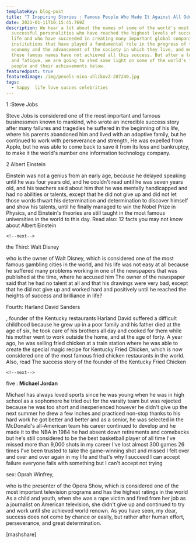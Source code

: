 ```yaml
---
templateKey: blog-post
title: "7 Inspiring Stories : Famous People Who Made It Against All Odds"
date: 2021-01-11T10:15:45.769Z
description: We hear a lot about the names of some of the world's most
  successful personalities who have reached the highest levels of success in
  life and who have succeeded in creating many important global companies and
  institutions that have played a fundamental role in the progress of the global
  economy and the advancement of the society in which they live, and most of
  these famous names have not achieved all this success. But after a long effort
  and fatigue, we are going to shed some light on some of the world's famous
  people and their achievements below.
featuredpost: true
featuredimage: /img/pexels-nina-uhlíková-287240.jpg
tags:
  - happy  life love succes celebrities
---
```

<!--StartFragment-->



1 :Steve Jobs

Steve Jobs is considered one of the most important and famous businessmen known to mankind, who wrote an incredible success story after many failures and tragedies he suffered in the beginning of his life, where his parents abandoned him and lived with an adoptive family, but he continued to work with perseverance and strength, He was expelled from Apple, but he was able to come back to save it from its loss and bankruptcy, to make it the world's number one information technology company.

2 Albert Einstein

Einstein was not a genius from an early age, because he delayed speaking until he was four years old, and he couldn't read until he was seven years old, and his teachers said about him that he was mentally handicapped and had no abilities or talents, except that he did not give up and did not let those words thwart his determination and determination to discover himself and show his talents, until he finally managed to win the Nobel Prize in Physics, and Einstein's theories are still taught in the most famous universities in the world to this day. Read also: 12 facts you may not know about Albert Einstein

```
<!--next-->
```

the Third: Walt Disney

who is the owner of Walt Disney, which is considered one of the most famous gambling cities in the world, and his life was not easy at all because he suffered many problems working in one of the newspapers that was published at the time, where he accused him The owner of the newspaper said that he had no talent at all and that his drawings were very bad, except that he did not give up and worked hard and positively until he reached the heights of success and brilliance in life?

Fourth: Harland David Sanders

, founder of the Kentucky restaurants Harland David suffered a difficult childhood because he grew up in a poor family and his father died at the age of six, he took care of his brothers all day and cooked for them while his mother went to work outside the home, and at the age of forty. A year ago, he was selling fried chicken at a train station where he was able to create the special magic recipe for Kentucky Fried Chicken, which is now considered one of the most famous fried chicken restaurants in the world. Also, read The success story of the founder of the Kentucky Fried Chicken

```
<!--next-->
```

five : **Michael Jordan**

Michael has always loved sports since he was young when he was in high school as a sophomore he tried out for the varsity team but was rejected because he was too short and inexperienced however he didn't give up the next summer he drew a few inches and practiced non-stop thanks to his hard work he got better and better and as a senior, he was selected in the McDonald's all-American team his career continued to develop and he made it to the NBA in 1984 he had absent down retirements and comebacks but he's still considered to be the best basketball player of all time I've missed more than 9,000 shots in my career I've lost almost 300 games 26 times I've been trusted to take the game-winning shot and missed I felt over and over and over again in my life and that's why I succeed I can accept failure everyone fails with something but I can't accept not trying

sex: Oprah Winfrey,

who is the presenter of the Opera Show, which is considered one of the most important television programs and has the highest ratings in the world As a child and youth, when she was a rape victim and fired from her job as a journalist on American television, she didn't give up and continued to try and work until she achieved world renown. As you have seen, my dear, success does not come by chance or easily, but rather after human effort, perseverance, and great determination.

\[mashshare]

<!--EndFragment-->

```html

```